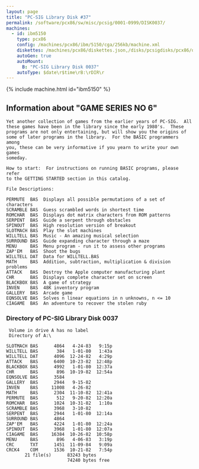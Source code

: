 ```yaml
---
layout: page
title: "PC-SIG Library Disk #37"
permalink: /software/pcx86/sw/misc/pcsig/0001-0999/DISK0037/
machines:
  - id: ibm5150
    type: pcx86
    config: /machines/pcx86/ibm/5150/cga/256kb/machine.xml
    diskettes: /machines/pcx86/diskettes.json,/disks/pcsigdisks/pcx86/diskettes.json
    autoGen: true
    autoMount:
      B: "PC-SIG Library Disk 0037"
    autoType: $date\r$time\rB:\rDIR\r
---
```


{% include machine.html id="ibm5150" %}

## Information about "GAME SERIES NO 6"

    Yet another collection of games from the earlier years of PC-SIG.  All
    these games have been in the library since the early 1980's.  These
    programs are not only entertaining, but will show you the origins of
    some of later programs in the library.  For the BASIC programmers among
    you, these can be very informative if you yearn to write your own games
    someday.
    
    How to start:  For instructions on running BASIC programs, please refer
    to the GETTING STARTED section in this catalog.
    
    File Descriptions:
    
    PERMUTE  BAS  Displays all possible permutations of a set of characters
    SCRAMBLE BAS  Guess scrambled words in shortest time
    ROMCHAR  BAS  Displays dot matrix characters from ROM patterns
    SERPENT  BAS  Guide a serpent through obstacles
    SPINOUT  BAS  High resolution version of breakout
    SLOTMACH BAS  Play the slot machines
    WILLTELL BAS  Music - An amazing musical selection
    SURROUND BAS  Guide expanding character through a maze
    MENU     BAS  Menu program - run it to assess other programs
    ZAP'EM   BAS  Shoot the bugs
    WILLTELL DAT  Data for WILLTELL.BAS
    MATH     BAS  Addition, subtraction, multiplication & division problems
    ATTACK   BAS  Destroy the Apple computer manufacturing plant
    CHR      BAS  Displays complete character set on screen
    BLACKBOX BAS  A game of strategy
    INVEN    BAS  48K inventory program
    GALLERY  BAS  Arcade game
    EQNSOLVE BAS  Solves n linear equations in n unknowns, n <= 10
    CIAGAME  BAS  An adventure to recover the stolen ruby

### Directory of PC-SIG Library Disk 0037

     Volume in drive A has no label
     Directory of A:\

    SLOTMACH BAS      4864   4-24-83   9:15p
    WILLTELL BAS       384   1-01-80   1:43a
    WILLTELL DAT      4096  12-24-82   4:29p
    ATTACK   BAS      6400  10-23-82  12:48p
    BLACKBOX BAS      4992   1-01-80  12:37a
    CHR      BAS       896  10-19-82  12:54a
    EQNSOLVE BAS      3584
    GALLERY  BAS      2944   9-15-82
    INVEN    BAS     11008   4-26-82
    MATH     BAS      2304  11-10-82  12:41a
    PERMUTE  BAS       512   9-20-82  12:20a
    ROMCHAR  BAS      1024  10-31-82   1:10a
    SCRAMBLE BAS      3968   3-10-82
    SERPENT  BAS      2944   1-01-80  12:14a
    SURROUND BAS      4864
    ZAP'EM   BAS      4224   1-01-80  12:24a
    SPINOUT  BAS      3968   1-01-80  12:07a
    CIAGAME  BAS     16384  10-26-82  10:58p
    MENU     BAS       896   4-06-83   3:19p
    CRC      TXT      1451  11-09-84   9:09a
    CRCK4    COM      1536  10-21-82   7:54p
           21 file(s)      83243 bytes
                           74240 bytes free
